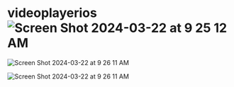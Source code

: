 # videoplayerios![Screen Shot 2024-03-22 at 9 25 12 AM](https://github.com/pansuriyadeep/videoplayerios/assets/164453909/e6602824-0ea7-4516-a8e3-d26241cab3c6)

![Screen Shot 2024-03-22 at 9 26 11 AM](https://github.com/pansuriyadeep/videoplayerios/assets/164453909/27e831f4-45d8-4406-a2e7-e1f5a2fc2678)

![Screen Shot 2024-03-22 at 9 26 11 AM](https://github.com/pansuriyadeep/videoplayerios/assets/164453909/991140ff-db32-4136-96c3-3a483af97c57)
